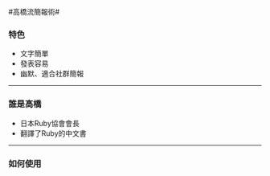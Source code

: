 #高橋流簡報術#

### 特色 ###
* 文字簡單</br>
* 發表容易</br>
* 幽默、適合社群簡報</br>

---


### 誰是高橋 ###
* 日本Ruby協會會長
* 翻譯了Ruby的中文書

---

### 如何使用 ###


